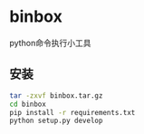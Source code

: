 # binbox
python命令执行小工具
## 安装

```bash
tar -zxvf binbox.tar.gz
cd binbox
pip install -r requirements.txt
python setup.py develop
```
